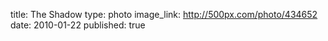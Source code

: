 title: The Shadow
type: photo
image_link: http://500px.com/photo/434652
date: 2010-01-22
published: true

